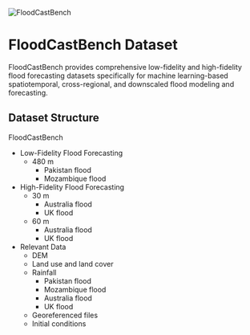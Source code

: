 ![FloodCastBench](https://github.com/HydroPML/FloodCastBench/blob/main/Figures/figures1.png)
# FloodCastBench Dataset
FloodCastBench provides comprehensive low-fidelity and high-fidelity flood forecasting datasets specifically for machine learning-based spatiotemporal, cross-regional, and downscaled flood modeling and forecasting.

## Dataset Structure

FloodCastBench
- Low-Fidelity Flood Forecasting
  - 480 m
    - Pakistan flood
    - Mozambique flood
- High-Fidelity Flood Forecasting
  - 30 m
    - Australia flood
    - UK flood
  - 60 m
    - Australia flood
    - UK flood
- Relevant Data
  - DEM
  - Land use and land cover
  - Rainfall
    - Pakistan flood
    - Mozambique flood
    - Australia flood
    - UK flood
  - Georeferenced files
  - Initial conditions

